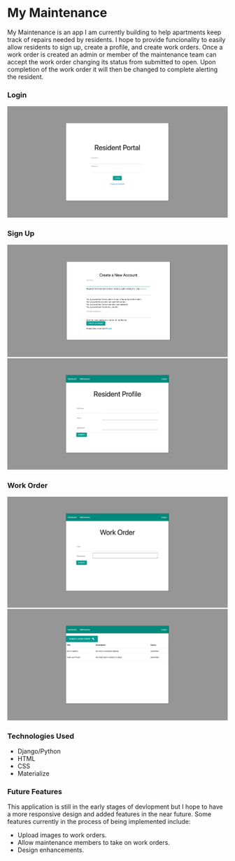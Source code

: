 # My Maintenance
My Maintenance is an app I am currently building to help apartments keep track of repairs needed by residents. I hope to provide funcionality to easily allow residents to sign up, create a profile, and create work orders. Once a work order is created an admin or member of the maintenance team can accept the work order changing its status from submitted to open. Upon completion of the work order it will then be changed to complete alerting the resident.

 

### Login
![Pins](mymaintenance_app/static/images/login.png)

### Sign Up
![Pins](mymaintenance_app/static/images/signup.png)
![Pins](mymaintenance_app/static/images/profile.png)

### Work Order
![Pins](mymaintenance_app/static/images/workorder.png)
![Pins](mymaintenance_app/static/images/maintenance.png)


### Technologies Used

- Django/Python
- HTML
- CSS
- Materialize

### Future Features

This application is still in the early stages of devlopment but I hope to have a more responsive design and added features in the near future. Some features currently in the process of being implemented include:

- Upload images to work orders.
- Allow maintenance members to take on work orders.
- Design enhancements.
